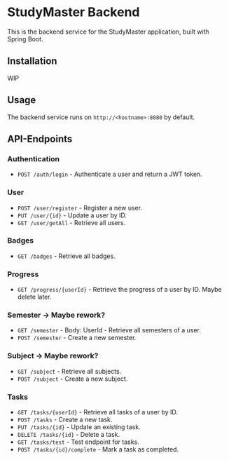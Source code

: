 # StudyMaster Backend

This is the backend service for the StudyMaster application, built with Spring Boot.


## Installation

WIP

## Usage

The backend service runs on `http://<hostname>:8080` by default.

## API-Endpoints

### Authentication

- `POST /auth/login` - Authenticate a user and return a JWT token.

### User

- `POST /user/register` - Register a new user.
- `PUT /user/{id}` - Update a user by ID.
- `GET /user/getAll` - Retrieve all users.

### Badges

- `GET /badges` - Retrieve all badges.

### Progress

- `GET /progress/{userId}` - Retrieve the progress of a user by ID. Maybe delete later.

### Semester -> Maybe rework?

- `GET /semester` - Body: UserId - Retrieve all semesters of a user.
- `POST /semester` - Create a new semester.

### Subject -> Maybe rework?

- `GET /subject` - Retrieve all subjects.
- `POST /subject` - Create a new subject.

### Tasks

- `GET /tasks/{userId}` - Retrieve all tasks of a user by ID.
- `POST /tasks` - Create a new task.
- `PUT /tasks/{id}` - Update an existing task.
- `DELETE /tasks/{id}` - Delete a task.
- `GET /tasks/test` - Test endpoint for tasks.
- `POST /tasks/{id}/complete` - Mark a task as completed.

```